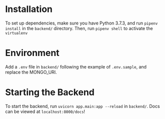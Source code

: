 # Installation
To set up dependencies, make sure you have Python 3.7.3, and run 
`pipenv install` in the `backend/` directory. Then, run 
`pipenv shell` to activate the `virtualenv`

# Environment
Add a `.env` file in `backend/` following the example of 
`.env.sample`, and replace the MONGO_URI. 

# Starting the Backend
To start the backend, run `uvicorn app.main:app --reload` in `backend/`. Docs can be 
viewed at `localhost:8000/docs`!
